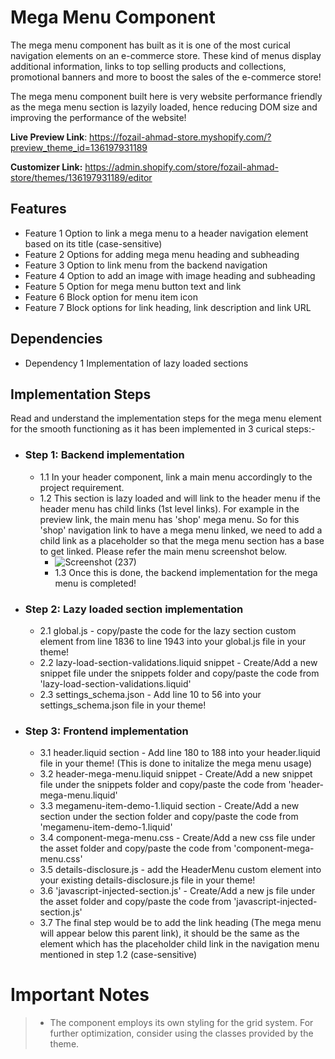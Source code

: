 # Mega Menu Component

The mega menu component has built as it is one of the most curical navigation elements on an e-commerce store. These kind of menus display additional information, links to top selling products and collections, promotional banners and more to boost the sales of the e-commerce store!

The mega menu component built here is very website performance friendly as the mega menu section is lazyily loaded, hence reducing DOM size and improving the performance of the website!

**Live Preview Link**: https://fozail-ahmad-store.myshopify.com/?preview_theme_id=136197931189

**Customizer Link:** https://admin.shopify.com/store/fozail-ahmad-store/themes/136197931189/editor

## Features

 - Feature 1 Option to link a mega menu to a header navigation element based on its title (case-sensitive)
 - Feature 2 Options for adding mega menu heading and subheading
 - Feature 3 Option to link menu from the backend navigation
 - Feature 4 Option to add an image with image heading and subheading
 - Feature 5 Option for mega menu button text and link
 - Feature 6 Block option for menu item icon
 - Feature 7 Block options for link heading, link description and link URL 
   
## Dependencies

 - Dependency 1 Implementation of lazy loaded sections

## Implementation Steps

Read and understand the implementation steps for the mega menu element for the smooth functioning as it has been implemented in 3 curical steps:-

 - ### Step 1: Backend implementation
	- 1.1 In your header component, link a main menu accordingly to the project requirement.
	- 1.2 This section is lazy loaded and will link to the header menu if the header menu has child links (1st level links). For example in the preview link, the main menu has 'shop' mega menu. So for this 'shop' navigation link to have a mega menu linked, we need to add a child link as a placeholder so that the mega menu section has a base to get linked. Please refer the main menu screenshot below.
        - ![Screenshot (237)](https://github.com/marmetodevelopers/component-mega-menu/assets/155415315/8d7fd401-004b-4076-9742-ed5dfef45514)
        - 1.3 Once this is done, the backend implementation for the mega menu is completed!

  - ### Step 2: Lazy loaded section implementation
	- 2.1 global.js - copy/paste the code for the lazy section custom element from line 1836 to line 1943 into your global.js file in your theme!
 	- 2.2 lazy-load-section-validations.liquid snippet -  Create/Add a new snippet file under the snippets folder and copy/paste the code from 'lazy-load-section-validations.liquid'
  	- 2.3 settings_schema.json - Add line 10 to 56 into your settings_schema.json file in your theme!

  - ### Step 3: Frontend implementation
	- 3.1 header.liquid section - Add line 180 to 188 into your header.liquid file in your theme! (This is done to initalize the mega menu usage)
 	- 3.2 header-mega-menu.liquid snippet - Create/Add a new snippet file under the snippets folder and copy/paste the code from 'header-mega-menu.liquid'
  	- 3.3 megamenu-item-demo-1.liquid section - Create/Add a new section under the section folder and copy/paste the code from 'megamenu-item-demo-1.liquid'
	- 3.4 component-mega-menu.css - Create/Add a new css file under the asset folder and copy/paste the code from 'component-mega-menu.css'
	- 3.5 details-disclosure.js - add the HeaderMenu custom element into your existing details-disclosure.js file in your theme!
	- 3.6 'javascript-injected-section.js' - Create/Add a new js file under the asset folder and copy/paste the code from 'javascript-injected-section.js'
   	- 3.7 The final step would be to add the link heading (The mega menu will appear below this parent link), it should be the same as the element which has the placeholder child link in the navigation menu mentioned in step 1.2 (case-sensitive)

# Important Notes

>  - The component employs its own styling for the grid system. For further optimization, consider using the classes provided by the
> theme.
